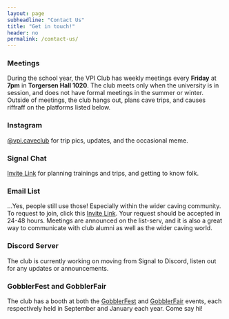 ```yaml
---
layout: page
subheadline: "Contact Us"
title: "Get in touch!"
header: no
permalink: /contact-us/
---
```


### Meetings
During the school year, the VPI Club has weekly meetings every **Friday** at **7pm** in **Torgersen Hall 1020**. The club meets only when the university is in session, and does not have formal meetings in the summer or winter. Outside of meetings, the club hangs out, plans cave trips, and causes riffraff on the platforms listed below.

### Instagram
[@vpi.caveclub](https://www.instagram.com/vpi.caveclub/?hl=en) for trip pics, updates, and the occasional meme.

### Signal Chat
[Invite Link](https://signal.group/#CjQKIB7J7DoIW1LDjJoToOpuYVVRI0u39Z28nBeCJaZzobuvEhBKJ6mFgqiwaVNnZBFtSJpV) for planning trainings and trips, and getting to know folk.

### Email List
...Yes, people still use those! Especially within the wider caving community. To request to join, click this [Invite Link](https://groups.google.com/a/vt.edu/d/forum/cave-club-g). Your request should be accepted in 24-48 hours.  Meetings are announced on the list-serv, and it is also a great way to communicate with club alumni as well as the wider caving world.

### Discord Server
The club is currently working on moving from Signal to Discord, listen out for any updates or announcements.

### GobblerFest and GobblerFair
The club has a booth at both the [GobblerFest](https://campuslife.vt.edu/Student_Orgs/gobblerfest.html) and [GobblerFair](https://campuslife.vt.edu/Student_Orgs/gobblerfest/GobblerFair.html) events, each respectively held in September and January each year. Come say hi!